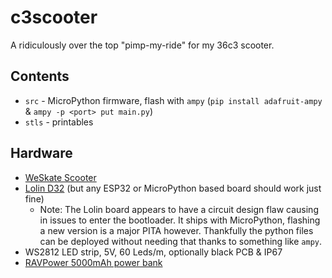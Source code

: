 # c3scooter

A ridiculously over the top "pimp-my-ride" for my 36c3 scooter.

## Contents

  * `src` - MicroPython firmware, flash with `ampy` (`pip install adafruit-ampy` & `ampy -p <port> put main.py`)
  * `stls` - printables

## Hardware

  * [WeSkate Scooter](https://www.amazon.de/gp/product/B07SS7GXDT/)
  * [Lolin D32](https://wiki.wemos.cc/products:d32:d32) (but any ESP32 or MicroPython based board should work just fine)
    * Note: The Lolin board appears to have a circuit design flaw causing in issues to enter the bootloader. It ships with MicroPython, flashing a new version is a major PITA however. Thankfully the python files can be deployed without needing that thanks to something like `ampy`.
  * WS2812 LED strip, 5V, 60 Leds/m, optionally black PCB & IP67
  * [RAVPower 5000mAh power bank](https://www.amazon.de/gp/product/B07KSWHV45/)

